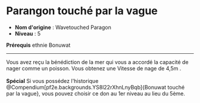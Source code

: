 # Parangon touché par la vague

 * **Nom d'origine** : Wavetouched Paragon
 * **Niveau** : 5


<p><span id="ctl00_MainContent_DetailedOutput"><strong>Prérequis</strong> ethnie Bonuwat<br></span></p>
<hr>
<p>Vous avez reçu la bénédiction de la mer qui vous a accordé la capacité de nager comme un poisson. Vous obtenez une Vitesse de nage de 4,5m .<br><br><strong>Spécial</strong> Si vous possédez l'historique @Compendium[pf2e.backgrounds.YS8l22rXhnLnyBqb]{Bonuwat touché par la vague}, vous pouvez choisir ce don au 1er niveau au lieu du 5ème.&nbsp;</p>